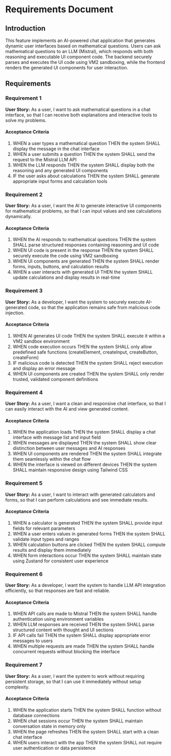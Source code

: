 # Requirements Document

## Introduction

This feature implements an AI-powered chat application that generates dynamic user interfaces based on mathematical questions. Users can ask mathematical questions to an LLM (Mistral), which responds with both reasoning and executable UI component code. The backend securely parses and executes the UI code using VM2 sandboxing, while the frontend renders the generated UI components for user interaction.

## Requirements

### Requirement 1

**User Story:** As a user, I want to ask mathematical questions in a chat interface, so that I can receive both explanations and interactive tools to solve my problems.

#### Acceptance Criteria

1. WHEN a user types a mathematical question THEN the system SHALL display the message in the chat interface
2. WHEN a user submits a question THEN the system SHALL send the request to the Mistral LLM API
3. WHEN the LLM responds THEN the system SHALL display both the reasoning and any generated UI components
4. IF the user asks about calculations THEN the system SHALL generate appropriate input forms and calculation tools

### Requirement 2

**User Story:** As a user, I want the AI to generate interactive UI components for mathematical problems, so that I can input values and see calculations dynamically.

#### Acceptance Criteria

1. WHEN the AI responds to mathematical questions THEN the system SHALL parse structured responses containing reasoning and UI code
2. WHEN UI code is present in the response THEN the system SHALL securely execute the code using VM2 sandboxing
3. WHEN UI components are generated THEN the system SHALL render forms, inputs, buttons, and calculation results
4. WHEN a user interacts with generated UI THEN the system SHALL update calculations and display results in real-time

### Requirement 3

**User Story:** As a developer, I want the system to securely execute AI-generated code, so that the application remains safe from malicious code injection.

#### Acceptance Criteria

1. WHEN AI generates UI code THEN the system SHALL execute it within a VM2 sandbox environment
2. WHEN code execution occurs THEN the system SHALL only allow predefined safe functions (createElement, createInput, createButton, createForm)
3. IF malicious code is detected THEN the system SHALL reject execution and display an error message
4. WHEN UI components are created THEN the system SHALL only render trusted, validated component definitions

### Requirement 4

**User Story:** As a user, I want a clean and responsive chat interface, so that I can easily interact with the AI and view generated content.

#### Acceptance Criteria

1. WHEN the application loads THEN the system SHALL display a chat interface with message list and input field
2. WHEN messages are displayed THEN the system SHALL show clear distinction between user messages and AI responses
3. WHEN UI components are rendered THEN the system SHALL integrate them seamlessly within the chat flow
4. WHEN the interface is viewed on different devices THEN the system SHALL maintain responsive design using Tailwind CSS

### Requirement 5

**User Story:** As a user, I want to interact with generated calculators and forms, so that I can perform calculations and see immediate results.

#### Acceptance Criteria

1. WHEN a calculator is generated THEN the system SHALL provide input fields for relevant parameters
2. WHEN a user enters values in generated forms THEN the system SHALL validate input types and ranges
3. WHEN calculation buttons are clicked THEN the system SHALL compute results and display them immediately
4. WHEN form interactions occur THEN the system SHALL maintain state using Zustand for consistent user experience

### Requirement 6

**User Story:** As a developer, I want the system to handle LLM API integration efficiently, so that responses are fast and reliable.

#### Acceptance Criteria

1. WHEN API calls are made to Mistral THEN the system SHALL handle authentication using environment variables
2. WHEN LLM responses are received THEN the system SHALL parse structured content with thought and UI sections
3. IF API calls fail THEN the system SHALL display appropriate error messages to users
4. WHEN multiple requests are made THEN the system SHALL handle concurrent requests without blocking the interface

### Requirement 7

**User Story:** As a user, I want the system to work without requiring persistent storage, so that I can use it immediately without setup complexity.

#### Acceptance Criteria

1. WHEN the application starts THEN the system SHALL function without database connections
2. WHEN chat sessions occur THEN the system SHALL maintain conversation state in memory only
3. WHEN the page refreshes THEN the system SHALL start with a clean chat interface
4. WHEN users interact with the app THEN the system SHALL not require user authentication or data persistence